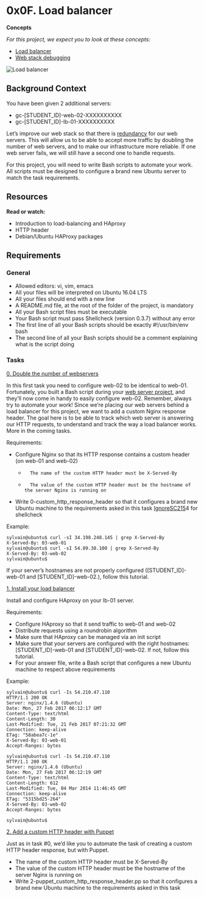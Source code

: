 # 0x0F. Load balancer

__Concepts__

_For this project, we expect you to look at these concepts:_

*	[Load balancer](https://intranet.alxswe.com/concepts/46)
*	[Web stack debugging](https://intranet.alxswe.com/concepts/68)

![Load balancer](https://s3.amazonaws.com/intranet-projects-files/holbertonschool-sysadmin_devops/275/qfdked8.png)

## Background Context
You have been given 2 additional servers:

*	gc-[STUDENT_ID]-web-02-XXXXXXXXXX
*	gc-[STUDENT_ID]-lb-01-XXXXXXXXXX

Let’s improve our web stack so that there is [redundancy](https://en.wikipedia.org/wiki/Redundancy_%28engineering%29) for our web servers. This will allow us to be able to accept more traffic by doubling the number of web servers, and to make our infrastructure more reliable. If one web server fails, we will still have a second one to handle requests.

For this project, you will need to write Bash scripts to automate your work. All scripts must be designed to configure a brand new Ubuntu server to match the task requirements.

## Resources

__Read or watch:__

*	Introduction to load-balancing and HAproxy
*	HTTP header
*	Debian/Ubuntu HAProxy packages

## Requirements
### General

*	Allowed editors: vi, vim, emacs
*	All your files will be interpreted on Ubuntu 16.04 LTS
*	All your files should end with a new line
*	A README.md file, at the root of the folder of the project, is mandatory
*	All your Bash script files must be executable
*	Your Bash script must pass Shellcheck (version 0.3.7) without any error
*	The first line of all your Bash scripts should be exactly #!/usr/bin/env bash
*	The second line of all your Bash scripts should be a comment explaining what is the script doing

### Tasks

[0. Double the number of webservers](./0-custom_http_response_header)

In this first task you need to configure web-02 to be identical to web-01. Fortunately, you built a Bash script during your [web server project](https://intranet.alxswe.com/projects/266), and they’ll now come in handy to easily configure web-02. Remember, always try to automate your work!
Since we’re placing our web servers behind a load balancer for this project, we want to add a custom Nginx response header. The goal here is to be able to track which web server is answering our HTTP requests, to understand and track the way a load balancer works. More in the coming tasks.

Requirements:

*	Configure Nginx so that its HTTP response contains a custom header (on web-01 and web-02)
	*       The name of the custom HTTP header must be X-Served-By
	*      	The value of the custom HTTP header must be the hostname of the server Nginx is running on
*	Write 0-custom_http_response_header so that it configures a brand new Ubuntu machine to the requirements asked in this task
        [Ignore](https://github.com/koalaman/shellcheck/wiki/Ignore)[SC215](https://github.com/koalaman/shellcheck/wiki/SC2154)4 for shellcheck

Example:

```
sylvain@ubuntu$ curl -sI 34.198.248.145 | grep X-Served-By
X-Served-By: 03-web-01
sylvain@ubuntu$ curl -sI 54.89.38.100 | grep X-Served-By
X-Served-By: 03-web-02
sylvain@ubuntu$
```

If your server’s hostnames are not properly configured ([STUDENT_ID]-web-01 and [STUDENT_ID]-web-02.), follow this tutorial.

[1. Install your load balancer](./1-install_load_balancer)

Install and configure HAproxy on your lb-01 server.

Requirements:

*	Configure HAproxy so that it send traffic to web-01 and web-02
*	Distribute requests using a roundrobin algorithm
*	Make sure that HAproxy can be managed via an init script
*	Make sure that your servers are configured with the right hostnames: [STUDENT_ID]-web-01 and [STUDENT_ID]-web-02. If not, follow this tutorial.
*	For your answer file, write a Bash script that configures a new Ubuntu machine to respect above requirements

Example:

```
sylvain@ubuntu$ curl -Is 54.210.47.110
HTTP/1.1 200 OK
Server: nginx/1.4.6 (Ubuntu)
Date: Mon, 27 Feb 2017 06:12:17 GMT
Content-Type: text/html
Content-Length: 30
Last-Modified: Tue, 21 Feb 2017 07:21:32 GMT
Connection: keep-alive
ETag: "58abea7c-1e"
X-Served-By: 03-web-01
Accept-Ranges: bytes

sylvain@ubuntu$ curl -Is 54.210.47.110
HTTP/1.1 200 OK
Server: nginx/1.4.6 (Ubuntu)
Date: Mon, 27 Feb 2017 06:12:19 GMT
Content-Type: text/html
Content-Length: 612
Last-Modified: Tue, 04 Mar 2014 11:46:45 GMT
Connection: keep-alive
ETag: "5315bd25-264"
X-Served-By: 03-web-02
Accept-Ranges: bytes

sylvain@ubuntu$

```

[2. Add a custom HTTP header with Puppet ](./2-puppet_custom_http_response_header.pp)

Just as in task #0, we’d like you to automate the task of creating a custom HTTP header response, but with Puppet.

*	The name of the custom HTTP header must be X-Served-By
*	The value of the custom HTTP header must be the hostname of the server Nginx is running on
*	Write 2-puppet_custom_http_response_header.pp so that it configures a brand new Ubuntu machine to the requirements asked in this task


